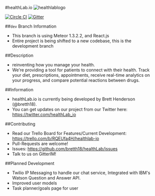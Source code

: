 #healthLab.io
![healthlablogo](https://cloud.githubusercontent.com/assets/955730/14698260/e461bd9e-0741-11e6-8897-e89bedacc022.png)

[![Circle CI](https://circleci.com/gh/bretth18/healthLab.svg?style=svg)](https://circleci.com/gh/bretth18/healthLab)
[![Gitter](https://badges.gitter.im/bretth18/healthLab.svg)](https://gitter.im/bretth18/healthLab?utm_source=badge&utm_medium=badge&utm_campaign=pr-badge)

##`dev` Branch Information
* This branch is using Meteor 1.3.2.2, and React.js
* Entire project is being shifted to a new codebase, this is the development branch


##Description
- reinventing how you manage your health.
- We're providing a tool for patients to connect with their health. Track your diet, prescriptions, appointments, receive real-time analytics on your progress, and compare potential reactions between drugs.

##Information
* healthLab.io is currently being developed by Brett Henderson (@bretth18).
* You can get updates on our project from our Twitter here: https://twitter.com/healthLab_io

##Contributing
* Read our Trello Board for Features/Current Development: https://trello.com/b/RQEUfa4H/healthlab-io
* Pull-Requests are welcome!
* Issues: https://github.com/bretth18/healthLab/issues
* Talk to us on GitterIM!


##Planned Development
* Twilio IP Messaging to handle our chat service, Integrated with IBM's Watson Question and Answer API.
* Improved user models
* Task planner/goals page for user
